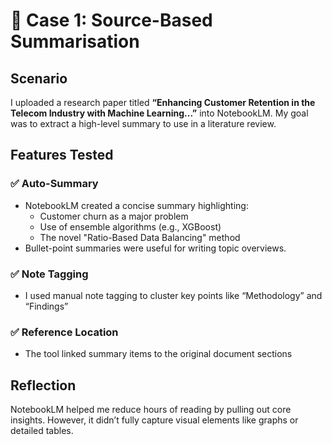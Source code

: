 # 📝 Case 1: Source-Based Summarisation

## Scenario
I uploaded a research paper titled **“Enhancing Customer Retention in the Telecom Industry with Machine Learning...”** into NotebookLM. My goal was to extract a high-level summary to use in a literature review.

## Features Tested

### ✅ Auto-Summary
- NotebookLM created a concise summary highlighting:
  - Customer churn as a major problem
  - Use of ensemble algorithms (e.g., XGBoost)
  - The novel "Ratio-Based Data Balancing" method
- Bullet-point summaries were useful for writing topic overviews.

### ✅ Note Tagging
- I used manual note tagging to cluster key points like “Methodology” and “Findings”

### ✅ Reference Location
- The tool linked summary items to the original document sections

## Reflection
NotebookLM helped me reduce hours of reading by pulling out core insights. However, it didn’t fully capture visual elements like graphs or detailed tables.
